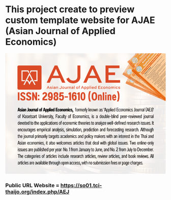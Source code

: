 # This project create to preview custom template website for AJAE (Asian Journal of Applied Economics)

![AJAE HomePage](./imgs/homepageImage_en_US.png)

### Public URL Website = https://so01.tci-thaijo.org/index.php/AEJ
